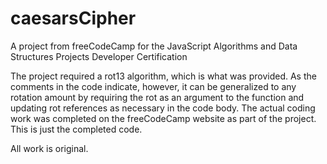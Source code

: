 # caesarsCipher
A project from freeCodeCamp for the JavaScript Algorithms and Data Structures Projects Developer Certification

The project required a rot13 algorithm, which is what was provided.  As the comments in the code indicate, however, it can be generalized to any rotation amount by requiring the rot as an argument to the function and updating rot references as necessary in the code body.  The actual coding work was completed on the freeCodeCamp website as part of the project.  This is just the completed code.

All work is original.
